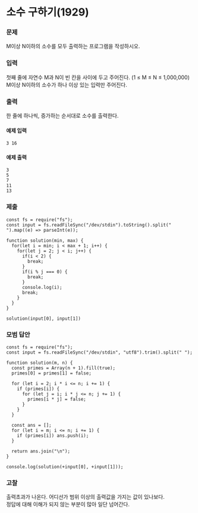 # 소수 구하기(1929)

### 문제

M이상 N이하의 소수를 모두 출력하는 프로그램을 작성하시오.<br>

### 입력

첫째 줄에 자연수 M과 N이 빈 칸을 사이에 두고 주어진다. (1 ≤ M ≤ N ≤ 1,000,000) M이상 N이하의 소수가 하나 이상 있는 입력만 주어진다.<br>

### 출력

한 줄에 하나씩, 증가하는 순서대로 소수를 출력한다.<br>

#### 예제 입력

```
3 16
```

#### 예제 출력

```
3
5
7
11
13
```

### 제출

```
const fs = require("fs");
const input = fs.readFileSync("/dev/stdin").toString().split(" ").map((e) => parseInt(e));

function solution(min, max) {
  for(let i = min; i < max + 1; i++) {
    for(let j = 2; j < i; j++) {
      if(i < 2) {
        break;
      }
      if(i % j === 0) {
        break;
      }
      console.log(i);
      break;
    }
  }
}

solution(input[0], input[1])
```

### 모범 답안

```
const fs = require("fs");
const input = fs.readFileSync("/dev/stdin", "utf8").trim().split(" ");

function solution(m, n) {
  const primes = Array(n + 1).fill(true);
  primes[0] = primes[1] = false;

  for (let i = 2; i * i <= n; i += 1) {
    if (primes[i]) {
      for (let j = i; i * j <= n; j += 1) {
        primes[i * j] = false;
      }
    }
  }

  const ans = [];
  for (let i = m; i <= n; i += 1) {
    if (primes[i]) ans.push(i);
  }

  return ans.join("\n");
}

console.log(solution(+input[0], +input[1]));
```

### 고찰

출력초과가 나온다. 어디선가 범위 이상의 출력값을 가지는 값이 있나보다.<br>
정답에 대해 이해가 되지 않는 부분이 많아 일단 넘어간다.<br>

